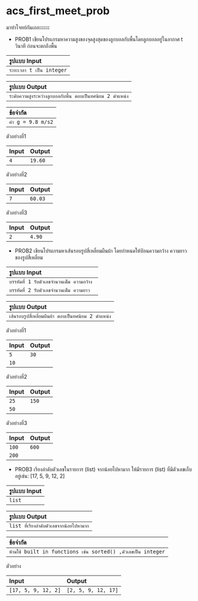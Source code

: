 # acs_first_meet_prob

มาทำโจทย์กันเถอะะะะะ

- PROB1
  เขียนโปรแกรมหาความสูงของจุดสูงสุดของลูกบอลกับพื้นโดยลูกบอลอยู่ในอากาศ t วินาที ก่อนจะตกถึงพื้น
  
| รูปเเบบ Input| 
| :--------  |
| `ระยะเวลา t เป็น integer` |

| รูปเเบบ Output| 
| :--------  |
| `ระดับความสูงระหว่างลูกบอลกับพื้น ตอบเป็นทศนิยม 2 ตําแหน่ง`|

| ข้อจำกัด| 
| :--------  |
| `ค่า g = 9.8 m/s2` |

ตัวอย่างที่1

| Input | Output     
| :-------- | :------- 
| `4` | `19.60` 

ตัวอย่างที่2

| Input | Output     
| :-------- | :------- 
| `7` | `60.03` 

ตัวอย่างที่3

| Input | Output     
| :-------- | :------- 
| `2` | `4.90` 


- PROB2 
  เขียนโปรแกรมหาเส้นรอบรูปสี่เหลี่ยมผืนผ้า โดยกำหนดให้ป้อนความกว้าง ความยาวของรูปสี่เหลี่ยม

| รูปเเบบ Input| 
| :--------  |
| `บรรทัดที่ 1 รับตัวเลขจำนวนเต็ม ความกว้าง ` |
| `บรรทัดที่ 2 รับตัวเลขจำนวนเต็ม ความยาว` |

| รูปเเบบ Output| 
| :--------  |
| `เส้นรอบรูปสี่เหลี่ยมผืนผ้า ตอบเป็นทศนิยม 2 ตําแหน่ง`|

ตัวอย่างที่1

| Input | Output     
| :-------- | :------- 
| `5` | `30` 
| `10`

ตัวอย่างที่2

| Input | Output     
| :-------- | :------- 
| `25` | `150` 
| `50`

ตัวอย่างที่3

| Input | Output     
| :-------- | :------- 
| `100` | `600` 
| `200`

- PROB3 เรียงลำดับตัวเลขในรายการ (list) จากน้อยไปหามาก
  ให้มีรายการ (list) ที่มีตัวเลขเก็บอยู่เช่น: [17, 5, 9, 12, 2]

| รูปเเบบ Input| 
| :--------  |
| `list` |

| รูปเเบบ Output| 
| :--------  |
| `list ที่เรียงลำดับตัวเลขจากน้อยไปหามาก`|

| ข้อจำกัด| 
| :--------  |
| `ห้ามใช้ built in functions เช่น sorted() ,ตัวเลขเป็น integer` |

ตัวอย่าง

| Input | Output     
| :-------- | :------- 
| `[17, 5, 9, 12, 2]` | `[2, 5, 9, 12, 17]` 
